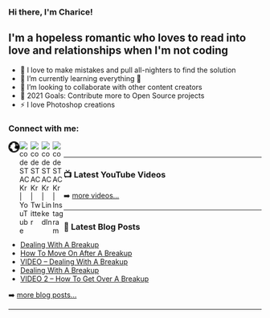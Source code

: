 ### Hi there, I'm Charice! 
## I'm a hopeless romantic who loves to read into love and relationships when I'm not coding

- 🔭 I love to make mistakes and pull all-nighters to find the solution
- 🌱 I’m currently learning everything 🤣
- 👯 I’m looking to collaborate with other content creators
- 🥅 2021 Goals: Contribute more to Open Source projects
- ⚡ I love Photoshop creations


### Connect with me:

[<img align="left" alt="codeSTACKr.com" width="22px" src="https://raw.githubusercontent.com/iconic/open-iconic/master/svg/globe.svg" />][website]
[<img align="left" alt="codeSTACKr | YouTube" width="22px" src="https://cdn.jsdelivr.net/npm/simple-icons@v3/icons/youtube.svg" />][youtube]
[<img align="left" alt="codeSTACKr | Twitter" width="22px" src="https://cdn.jsdelivr.net/npm/simple-icons@v3/icons/twitter.svg" />][twitter]
[<img align="left" alt="codeSTACKr | LinkedIn" width="22px" src="https://cdn.jsdelivr.net/npm/simple-icons@v3/icons/linkedin.svg" />][linkedin]
[<img align="left" alt="codeSTACKr | Instagram" width="22px" src="https://cdn.jsdelivr.net/npm/simple-icons@v3/icons/instagram.svg" />][instagram]

<br />

---

### 📺 Latest YouTube Videos

<!-- YOUTUBE:START -->
<!-- YOUTUBE:END -->

➡️ [more videos...](https://www.youtube.com/channel/UCngbUNrf9pk7lJcawuDsJPw)

---

### 📕 Latest Blog Posts

<!-- BLOG-POST-LIST:START -->
- [Dealing With A Breakup](https://exbackluv.wordpress.com/2021/09/10/dealing-with-a-breakup/)
- [How To Move On After A Breakup](https://www.youtube.com/watch?v=XsMXpATh2xM)
- [VIDEO – Dealing With A Breakup](https://exbackluv.wordpress.com/2021/09/09/video-dealing-with-a-breakup/)
- [Dealing With A Breakup](https://www.youtube.com/watch?v=GMK0AKbPJmg)
- [VIDEO 2 – How To Get Over A Breakup](https://exbackluv.wordpress.com/2021/09/09/video2-how-to-get-over-a-breakup/)
<!-- BLOG-POST-LIST:END -->

➡️ [more blog posts...](about.me/exbackluv)

---


[website]: https://exbackluv.wordpress.com/
[twitter]: https://twitter.com/ExBackExpertise
[youtube]: https://www.youtube.com/channel/UCngbUNrf9pk7lJcawuDsJPw
[instagram]: https://instagram.com/exbackexpertise
[linkedin]: https://linkedin.com/in/exbackexpertise
